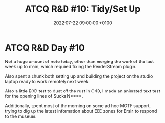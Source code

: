 ﻿---
layout: post 
title:  "ATCQ R&D #10: Tidy/Set Up"
date:   2022-07-22 09:00:00 +0100 
categories: [unreal, atcq, motf]
---

# ATCQ R&D Day #10

Not a huge amount of note today, other than merging the work of the last week up to main, which required fixing the RenderStream plugin.

Also spent a chunk both setting up and building the project on the studio laptop ready to work remotely next week.

Also a little EOD test to dust off the rust in C4D, I made an animated text test for the opening lines of Sucka N****.

Additionally, spent most of the morning on some ad hoc MOTF support, trying to dig up the latest information about EEE zones for Ersin to respond to the museum.